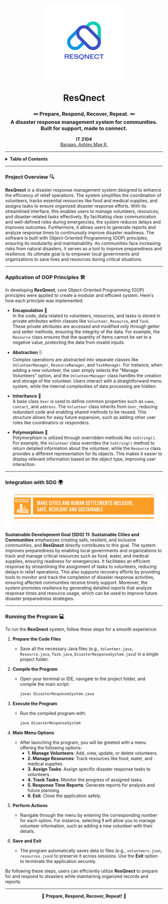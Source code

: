 <div align="center">
  <img src="https://github.com/yshlae/ResQnect/blob/main/images/resqnect%20logo.png" alt="ResQnect Logo" width="240" height="240">
  
  <h1>ResQnect</h1>
  
  <h3>🪢 Prepare, Respond, Recover, Repeat. 🪢 <br>
  A disaster response management system for communities. Built for support, made to connect.</h3>
  
  <p><b>IT 2104</b><br>
  <a href="https://github.com/yshlae">Banaag, Ashley Mae R.</a></p>
  
  <hr class="w-48 h-1 mx-auto my-4 bg-gray-100 border-0 rounded md:my-10 dark:bg-gray-700">
</div>

<details>
  <summary><strong>Table of Contents</strong></summary>
  
  1. [Project Overview](#project-overview)  
  2. [Application of OOP Principles](#application-of-oop-principles)  
  3. [Integration with SDG](#integration-with-sdg)  
  4. [Running the Program](#running-the-program)

</details>

<hr class="w-48 h-1 mx-auto my-4 bg-gray-100 border-0 rounded md:my-10 dark:bg-gray-700">
</div>

### Project Overview 🔍
**ResQnect** is a disaster response management system designed to enhance the efficiency of relief operations. The system simplifies the coordination of volunteers, tracks essential resources like food and medical supplies, and assigns tasks to ensure organized disaster response efforts. With its streamlined interface, this enables users to manage volunteers, resources, and disaster-related tasks effectively. By facilitating clear communication and well-defined roles during emergencies, the system reduces delays and improves outcomes. Furthermore, it allows users to generate reports and analyze response times to continuously improve disaster readiness. The software is built with Object-Oriented Programming (OOP) principles, ensuring its modularity and maintainability. As communities face increasing risks from natural disasters, it serves as a tool to improve preparedness and resilience. Its ultimate goal is to empower local governments and organizations to save lives and resources during critical situations.

<hr class="w-48 h-1 mx-auto my-4 bg-gray-100 border-0 rounded md:my-10 dark:bg-gray-700">
</div>

### Application of OOP Principles 🛠️
In developing **ResQnect**, core Object-Oriented Programming (OOP) principles were applied to create a modular and efficient system. Here's how each principle was implemented:

- **Encapsulation** 💊  
  In the code, data related to volunteers, resources, and tasks is stored in private attributes within classes like `Volunteer`, `Resource`, and `Task`. These private attributes are accessed and modified only through getter and setter methods, ensuring the integrity of the data. For example, the `Resource` class ensures that the quantity of items cannot be set to a negative value, protecting the data from invalid inputs.

- **Abstraction** 🗄️  
  Complex operations are abstracted into separate classes like `VolunteerManager`, `ResourceManager`, and `TaskManager`. For instance, when adding a new volunteer, the user simply selects the "Manage Volunteers" option, and the `VolunteerManager` class handles the creation and storage of the volunteer. Users interact with a straightforward menu system, while the internal complexities of data processing are hidden.

- **Inheritance** 🧬  
  A base class `User` is used to define common properties such as `name`, `contact`, and `address`. The `Volunteer` class inherits from `User`, reducing redundant code and enabling shared methods to be reused. This structure allows for easy future expansion, such as adding other user roles like coordinators or responders.

- **Polymorphism** 📑  
  Polymorphism is utilized through overridden methods like `toString()`. For example, the `Volunteer` class overrides the `toString()` method to return detailed information about the volunteer, while the `Resource` class provides a different representation for its objects. This makes it easier to display relevant information based on the object type, improving user interaction.

<hr class="w-48 h-1 mx-auto my-4 bg-gray-100 border-0 rounded md:my-10 dark:bg-gray-700">
</div>

### Integration with SDG 🌍
<div align="center">
  <img src="https://github.com/yshlae/ResQnect/blob/main/images/SDG%20Goal%2011.png" alt="SDG Goal 11" width="1000">
</div>

**Sustainable Development Goal (SDG) 11: Sustainable Cities and Communities** emphasizes creating safe, resilient, and inclusive communities, and **ResQnect** directly contributes to this goal. The system improves preparedness by enabling local governments and organizations to track and manage critical resources such as food, water, and medical supplies, ensuring readiness for emergencies. It facilitates an efficient response by streamlining the assignment of tasks to volunteers, reducing delays in relief operations. This also supports recovery efforts by providing tools to monitor and track the completion of disaster response activities, ensuring affected communities receive timely support. Moreover, the system promotes resilience by generating detailed reports that analyze response times and resource usage, which can be used to improve future disaster preparedness strategies.

<hr class="w-48 h-1 mx-auto my-4 bg-gray-100 border-0 rounded md:my-10 dark:bg-gray-700">
</div>

### Running the Program 💻

To run the **ResQnect** system, follow these steps for a smooth experience:

1. **Prepare the Code Files**  
   - Save all the necessary Java files (e.g., `Volunteer.java`, `Resource.java`, `Task.java`, `DisasterResponseSystem.java`) in a single project folder.

2. **Compile the Program**  
   - Open your terminal or IDE, navigate to the project folder, and compile the main script:
     ```bash
     javac DisasterResponseSystem.java
     ```

3. **Execute the Program**  
   - Run the compiled program with:
     ```bash
     java DisasterResponseSystem
     ```

4. **Main Menu Options**  
   - After launching the program, you will be greeted with a menu offering the following options:
     - **1. Manage Volunteers**: Add, view, update, or delete volunteers.  
     - **2. Manage Resources**: Track resources like food, water, and medical supplies.  
     - **3. Assign Tasks**: Assign specific disaster response tasks to volunteers.  
     - **4. Track Tasks**: Monitor the progress of assigned tasks.  
     - **5. Response Time Reports**: Generate reports for analysis and future planning.  
     - **6. Exit**: Close the application safely.

5. **Perform Actions**  
   - Navigate through the menu by entering the corresponding number for each option. For instance, selecting **1** will allow you to manage volunteer information, such as adding a new volunteer with their details.

6. **Save and Exit**  
   - The program automatically saves data to files (e.g., `volunteers.json`, `resources.json`) to preserve it across sessions. Use the **Exit** option to terminate the application securely.

By following these steps, users can efficiently utilize **ResQnect** to prepare for and respond to disasters while maintaining organized records and reports.

<hr class="w-48 h-1 mx-auto my-4 bg-gray-100 border-0 rounded md:my-10 dark:bg-gray-700">
</div>

<p align="center">🚨 <b>Prepare, Respond, Recover, Repeat!</b> 🚨</p> 
